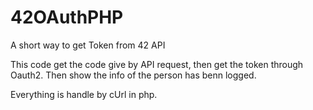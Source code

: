 # 42OAuthPHP
A short way to get Token from 42 API

This code get the code give by API request, then get the token through Oauth2. Then show the info of the person has benn logged.

Everything is handle by cUrl in php.

